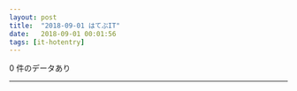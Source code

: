 ```yaml
---
layout: post
title:  "2018-09-01 はてぶIT"
date:   2018-09-01 00:01:56
tags: [it-hotentry]
---
```

0 件のデータあり

<hr>
